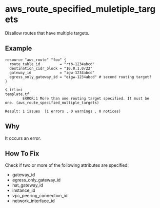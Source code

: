 # aws_route_specified_muletiple_targets

Disallow routes that have multiple targets.

## Example

```hcl
resource "aws_route" "foo" {
  route_table_id         = "rtb-1234abcd"
  destination_cidr_block = "10.0.1.0/22"
  gateway_id             = "igw-1234abcd"
  egress_only_gateway_id = "eigw-1234abcd" # second routing target?
}
```

```
$ tflint
template.tf
        ERROR:1 More than one routing target specified. It must be one. (aws_route_specified_multiple_targets)

Result: 1 issues  (1 errors , 0 warnings , 0 notices)
```

## Why

It occurs an error.

## How To Fix

Check if two or more of the following attributes are specified:

- gateway_id
- egress_only_gateway_id
- nat_gateway_id
- instance_id
- vpc_peering_connection_id
- network_interface_id
